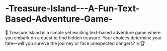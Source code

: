 # -Treasure-Island---A-Fun-Text-Based-Adventure-Game-
🚀 Treasure Island is a simple yet exciting text-based adventure game where you embark on a quest to find hidden treasure. Your choices determine your fate—will you survive the journey or face unexpected dangers? ☠️🏆 
